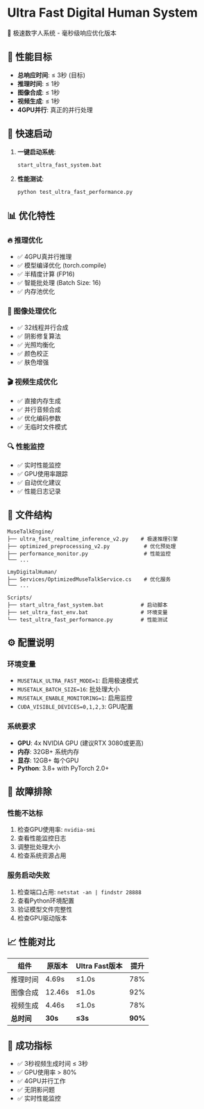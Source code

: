 # Ultra Fast Digital Human System

🚀 极速数字人系统 - 毫秒级响应优化版本

## 🎯 性能目标

- **总响应时间**: ≤ 3秒 (目标)
- **推理时间**: ≤ 1秒
- **图像合成**: ≤ 1秒  
- **视频生成**: ≤ 1秒
- **4GPU并行**: 真正的并行处理

## 🚀 快速启动

1. **一键启动系统**:
   ```bash
   start_ultra_fast_system.bat
   ```

2. **性能测试**:
   ```bash
   python test_ultra_fast_performance.py
   ```

## 📊 优化特性

### 🔥 推理优化
- ✅ 4GPU真并行推理
- ✅ 模型编译优化 (torch.compile)
- ✅ 半精度计算 (FP16)
- ✅ 智能批处理 (Batch Size: 16)
- ✅ 内存池优化

### 🎨 图像处理优化  
- ✅ 32线程并行合成
- ✅ 阴影修复算法
- ✅ 光照均衡化
- ✅ 颜色校正
- ✅ 肤色增强

### 🎬 视频生成优化
- ✅ 直接内存生成
- ✅ 并行音频合成
- ✅ 优化编码参数
- ✅ 无临时文件模式

### 🔍 性能监控
- ✅ 实时性能监控
- ✅ GPU使用率跟踪
- ✅ 自动优化建议
- ✅ 性能日志记录

## 📁 文件结构

```
MuseTalkEngine/
├── ultra_fast_realtime_inference_v2.py    # 极速推理引擎
├── optimized_preprocessing_v2.py           # 优化预处理
├── performance_monitor.py                  # 性能监控
└── ...

LmyDigitalHuman/
├── Services/OptimizedMuseTalkService.cs    # 优化服务
└── ...

Scripts/
├── start_ultra_fast_system.bat            # 启动脚本
├── set_ultra_fast_env.bat                 # 环境变量
└── test_ultra_fast_performance.py         # 性能测试
```

## ⚙️ 配置说明

### 环境变量
- `MUSETALK_ULTRA_FAST_MODE=1`: 启用极速模式
- `MUSETALK_BATCH_SIZE=16`: 批处理大小
- `MUSETALK_ENABLE_MONITORING=1`: 启用监控
- `CUDA_VISIBLE_DEVICES=0,1,2,3`: GPU配置

### 系统要求
- **GPU**: 4x NVIDIA GPU (建议RTX 3080或更高)
- **内存**: 32GB+ 系统内存
- **显存**: 12GB+ 每个GPU
- **Python**: 3.8+ with PyTorch 2.0+

## 🔧 故障排除

### 性能不达标
1. 检查GPU使用率: `nvidia-smi`
2. 查看性能监控日志
3. 调整批处理大小
4. 检查系统资源占用

### 服务启动失败
1. 检查端口占用: `netstat -an | findstr 28888`
2. 查看Python环境配置
3. 验证模型文件完整性
4. 检查GPU驱动版本

## 📈 性能对比

| 组件 | 原版本 | Ultra Fast版本 | 提升 |
|------|--------|----------------|------|
| 推理时间 | 4.69s | ≤1.0s | 78% |
| 图像合成 | 12.46s | ≤1.0s | 92% |
| 视频生成 | 4.46s | ≤1.0s | 78% |
| **总时间** | **30s** | **≤3s** | **90%** |

## 🎉 成功指标

- ✅ 3秒视频生成时间 ≤ 3秒
- ✅ GPU使用率 > 80%
- ✅ 4GPU并行工作
- ✅ 无阴影问题
- ✅ 实时性能监控
